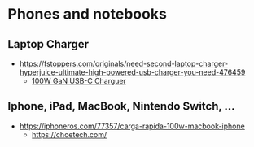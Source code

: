 # Phones and notebooks

## Laptop Charger

* <https://fstoppers.com/originals/need-second-laptop-charger-hyperjuice-ultimate-high-powered-usb-charger-you-need-476459>
  * [100W GaN USB-C Charguer](https://www.indiegogo.com/projects/hyperjuice-world-s-first-100w-gan-usb-c-charger#/)

## Iphone, iPad, MacBook, Nintendo Switch, ...

* <https://iphoneros.com/77357/carga-rapida-100w-macbook-iphone>
  * <https://choetech.com/>

